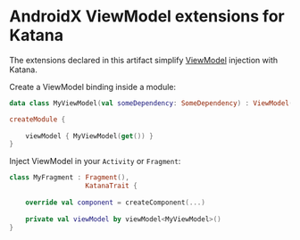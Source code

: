# AndroidX ViewModel extensions for Katana

The extensions declared in this artifact simplify [ViewModel](https://developer.android.com/topic/libraries/architecture/viewmodel)
injection with Katana.

Create a ViewModel binding inside a module:

```kotlin
data class MyViewModel(val someDependency: SomeDependency) : ViewModel()

createModule {
    
    viewModel { MyViewModel(get()) }
}
```

Inject ViewModel in your `Activity` or `Fragment`:

```kotlin
class MyFragment : Fragment(),
                   KatanaTrait {
                   
    override val component = createComponent(...)
    
    private val viewModel by viewModel<MyViewModel>() 
}
```
